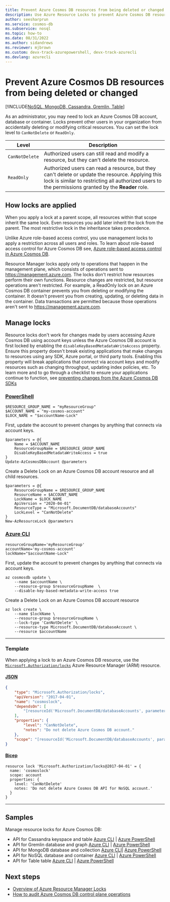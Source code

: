```yaml
---
title: Prevent Azure Cosmos DB resources from being deleted or changed
description: Use Azure Resource Locks to prevent Azure Cosmos DB resources from being deleted or changed. 
author: seesharprun
ms.service: cosmos-db
ms.subservice: nosql
ms.topic: how-to
ms.date: 08/31/2022
ms.author: sidandrews
ms.reviewer: mjbrown 
ms.custom: devx-track-azurepowershell, devx-track-azurecli 
ms.devlang: azurecli
---
```


# Prevent Azure Cosmos DB resources from being deleted or changed

[!INCLUDE[NoSQL, MongoDB, Cassandra, Gremlin, Table](includes/appliesto-nosql-mongodb-cassandra-gremlin-table.md)]

As an administrator, you may need to lock an Azure Cosmos DB account, database or container. Locks prevent other users in your organization from accidentally deleting or modifying critical resources. You can set the lock level to ``CanNotDelete`` or ``ReadOnly``.

| Level | Description |
| --- | --- |
| ``CanNotDelete`` | Authorized users can still read and modify a resource, but they can't delete the resource. |
| ``ReadOnly`` | Authorized users can read a resource, but they can't delete or update the resource. Applying this lock is similar to restricting all authorized users to the permissions granted by the **Reader** role. |

## How locks are applied

When you apply a lock at a parent scope, all resources within that scope inherit the same lock. Even resources you add later inherit the lock from the parent. The most restrictive lock in the inheritance takes precedence.

Unlike Azure role-based access control, you use management locks to apply a restriction across all users and roles. To learn about role-based access control for Azure Cosmos DB see, [Azure role-based access control in Azure Cosmos DB](role-based-access-control.md).

Resource Manager locks apply only to operations that happen in the management plane, which consists of operations sent to <https://management.azure.com>. The locks don't restrict how resources perform their own functions. Resource changes are restricted, but resource operations aren't restricted. For example, a ReadOnly lock on an Azure Cosmos DB container prevents you from deleting or modifying the container. It doesn't prevent you from creating, updating, or deleting data in the container. Data transactions are permitted because those operations aren't sent to <https://management.azure.com>.

## Manage locks

Resource locks don't work for changes made by users accessing Azure Cosmos DB using account keys unless the Azure Cosmos DB account is first locked by enabling the ``disableKeyBasedMetadataWriteAccess`` property. Ensure this property doesn't break existing applications that make changes to resources using any SDK, Azure portal, or third party tools. Enabling this property will break applications that connect via account keys and modify resources such as changing throughput, updating index policies, etc. To learn more and to go through a checklist to ensure your applications continue to function, see [preventing changes from the Azure Cosmos DB SDKs](role-based-access-control.md#prevent-sdk-changes)

### [PowerShell](#tab/powershell)

```powershell-interactive
$RESOURCE_GROUP_NAME = "myResourceGroup"
$ACCOUNT_NAME = "my-cosmos-account"
$LOCK_NAME = "$accountName-Lock"
```

First, update the account to prevent changes by anything that connects via account keys.

```powershell-interactive
$parameters = @{
    Name = $ACCOUNT_NAME
    ResourceGroupName = $RESOURCE_GROUP_NAME
    DisableKeyBasedMetadataWriteAccess = true
}
Update-AzCosmosDBAccount @parameters
```

Create a Delete Lock on an Azure Cosmos DB account resource and all child resources.

```powershell-interactive
$parameters = @{
    ResourceGroupName = $RESOURCE_GROUP_NAME
    ResourceName = $ACCOUNT_NAME
    LockName = $LOCK_NAME
    ApiVersion = "2020-04-01"
    ResourceType = "Microsoft.DocumentDB/databaseAccounts"
    LockLevel = "CanNotDelete"
}
New-AzResourceLock @parameters
```

### [Azure CLI](#tab/azure-cli)

```azurecli-interactive
resourceGroupName='myResourceGroup'
accountName='my-cosmos-account'
lockName="$accountName-Lock"
```

First, update the account to prevent changes by anything that connects via account keys.

```azurecli-interactive
az cosmosdb update \
    --name $accountName \
    --resource-group $resourceGroupName  \
    --disable-key-based-metadata-write-access true
```

Create a Delete Lock on an Azure Cosmos DB account resource

```azurecli-interactive
az lock create \
    --name $lockName \
    --resource-group $resourceGroupName \
    --lock-type 'CanNotDelete' \
    --resource-type Microsoft.DocumentDB/databaseAccount \
    --resource $accountName
```

---

### Template

When applying a lock to an Azure Cosmos DB resource, use the [``Microsoft.Authorization/locks``](/azure/templates/microsoft.authorization/2017-04-01/locks) Azure Resource Manager (ARM) resource.

#### [JSON](#tab/json)

```json
{
    "type": "Microsoft.Authorization/locks",
    "apiVersion": "2017-04-01",
    "name": "cosmoslock",
    "dependsOn": [
        "[resourceId('Microsoft.DocumentDB/databaseAccounts', parameters('accountName'))]"
    ],
    "properties": {
        "level": "CanNotDelete",
        "notes": "Do not delete Azure Cosmos DB account."
    },
    "scope": "[resourceId('Microsoft.DocumentDB/databaseAccounts', parameters('accountName'))]"
}
```

#### [Bicep](#tab/bicep)

```bicep
resource lock 'Microsoft.Authorization/locks@2017-04-01' = {
  name: 'cosmoslock'
  scope: account
  properties: {
    level: 'CanNotDelete'
    notes: 'Do not delete Azure Cosmos DB API for NoSQL account.'
  }
}
```

---

## Samples

Manage resource locks for Azure Cosmos DB:

- API for Cassandra keyspace and table [Azure CLI](scripts\cli\cassandra\lock.md) | [Azure PowerShell](scripts\powershell\cassandra\lock.md)
- API for Gremlin database and graph [Azure CLI](scripts\cli\gremlin\lock.md) | [Azure PowerShell](scripts\powershell\gremlin\lock.md)
- API for MongoDB database and collection [Azure CLI](scripts\cli\mongodb\lock.md)| [Azure PowerShell](scripts\powershell\mongodb\lock.md)
- API for NoSQL database and container [Azure CLI](scripts\cli\sql\lock.md) | [Azure PowerShell](scripts\powershell\sql\lock.md)
- API for Table table [Azure CLI](scripts\cli\table\lock.md) | [Azure PowerShell](scripts\powershell\table\lock.md)

## Next steps

- [Overview of Azure Resource Manager Locks](../azure-resource-manager/management/lock-resources.md)
- [How to audit Azure Cosmos DB control plane operations](audit-control-plane-logs.md)
